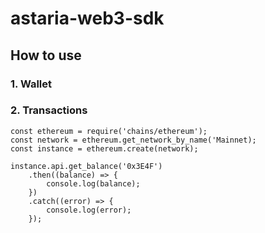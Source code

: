 # astaria-web3-sdk

## How to use

### 1. Wallet

### 2. Transactions

```
const ethereum = require('chains/ethereum');
const network = ethereum.get_network_by_name('Mainnet);
const instance = ethereum.create(network);

instance.api.get_balance('0x3E4F')
    .then((balance) => {
        console.log(balance);
    })
    .catch((error) => {
        console.log(error);
    });
```
